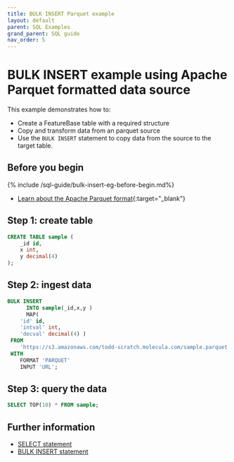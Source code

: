 ```yaml
---
title: BULK INSERT Parquet example
layout: default
parent: SQL Examples
grand_parent: SQL guide
nav_order: 5
---
```


# BULK INSERT example using Apache Parquet formatted data source

This example demonstrates how to:

* Create a FeatureBase table with a required structure
* Copy and transform data from an parquet source
* Use the `BULK INSERT` statement to copy data from the source to the target table.

## Before you begin

{% include /sql-guide/bulk-insert-eg-before-begin.md%}
* [Learn about the Apache Parquet format](https://parquet.apache.org/){:target="_blank"}

## Step 1: create table

```sql
CREATE TABLE sample (
    _id id,
    x int,
    y decimal(4)
);
```

## Step 2: ingest data

```sql
BULK INSERT
      INTO sample(_id,x,y )
      MAP(
    'id' id,
    'intval' int,
    'decval' decimal(4) )
 FROM
	'https://s3.amazonaws.com/todd-scratch.molecula.com/sample.parquet'
 WITH
    FORMAT 'PARQUET'
    INPUT 'URL';
```


## Step 3: query the data

```sql
SELECT TOP(10) * FROM sample;
```

## Further information

* [SELECT statement](/docs/sql-guide/statements/statement-select)
* [BULK INSERT statement](/docs/sql-guide/statements/statement-insert-bulk)
